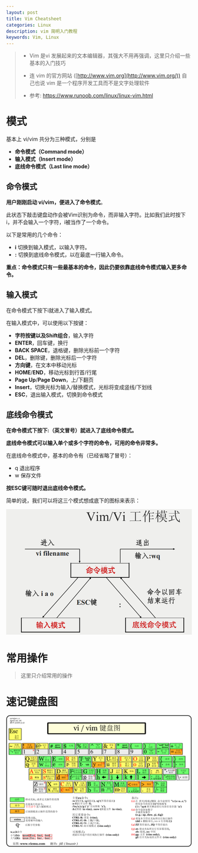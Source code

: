 ```yaml
---
layout: post
title: Vim Cheatsheet
categories: Linux
description: vim 简明入门教程
keywords: Vim, Linux
---
```




> * Vim 是vi 发展起来的文本编辑器，其强大不用再强调，这里只介绍一些基本的入门技巧
>
> * 连 vim 的官方网站 ([http://www.vim.org](http://www.vim.org/)) 自己也说 vim 是一个程序开发工具而不是文字处理软件
>
> * 参考: https://www.runoob.com/linux/linux-vim.html

# 模式

基本上 vi/vim 共分为三种模式，分别是

* **命令模式（Command mode）**
* **输入模式（Insert mode）**
* **底线命令模式（Last line mode）**

## 命令模式

**用户刚刚启动 vi/vim，便进入了命令模式**。

此状态下敲击键盘动作会被Vim识别为命令，而非输入字符。比如我们此时按下i，并不会输入一个字符，i被当作了一个命令。

以下是常用的几个命令：

- **i** 切换到输入模式，以输入字符。
- **:** 切换到底线命令模式，以在最底一行输入命令。

**重点：命令模式只有一些最基本的命令，因此仍要依靠底线命令模式输入更多命令。**

## 输入模式

在命令模式下按下i就进入了输入模式。

在输入模式中，可以使用以下按键：

- **字符按键以及Shift组合**，输入字符
- **ENTER**，回车键，换行
- **BACK SPACE**，退格键，删除光标前一个字符
- **DEL**，删除键，删除光标后一个字符
- **方向键**，在文本中移动光标
- **HOME**/**END**，移动光标到行首/行尾
- **Page Up**/**Page Down**，上/下翻页
- **Insert**，切换光标为输入/替换模式，光标将变成竖线/下划线
- **ESC**，退出输入模式，切换到命令模式

## 底线命令模式

**在命令模式下按下:（英文冒号）就进入了底线命令模式。**

**底线命令模式可以输入单个或多个字符的命令，可用的命令非常多。**

在底线命令模式中，基本的命令有（已经省略了冒号）：

- q 退出程序
- w 保存文件

**按ESC键可随时退出底线命令模式。**

简单的说，我们可以将这三个模式想成底下的图标来表示：

![img](/_posts/assets/vim-vi-workmodel.png)



# 常用操作

> 这里只介绍常用的操作



# 速记键盘图

![img](/_posts/assets/vi-vim-cheat-sheet-sch.gif)


